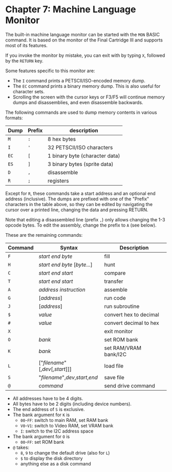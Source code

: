 
# Chapter 7: Machine Language Monitor

The built-in machine language monitor can be started with the `MON` BASIC command. It is based on the monitor of the Final Cartridge III and supports most of its features.

If you invoke the monitor by mistake, you can exit with by typing `X`, followed by the `RETURN` key.

Some features specific to this monitor are:
* The `I` command prints a PETSCII/ISO-encoded memory dump.
* The `EC` command prints a binary memory dump. This is also useful for character sets.
* Scrolling the screen with the cursor keys or F3/F5 will continue memory dumps and disassemblies, and even disassemble backwards.

The following commands are used to dump memory contents in various formats:

| Dump | Prefix  | description
|------|---------|---------------
| `M`  |  `:`    | 8 hex bytes
| `I`  |  `'`    | 32 PETSCII/ISO characters
| `EC` |  `[`    | 1 binary byte (character data)
| `ES` |  `]`    | 3 binary bytes (sprite data)
| `D`  |  `,`    | disassemble
| `R`  |  `;`    | registers

Except for `R`, these commands take a start address and an optional end address (inclusive). The dumps are prefixed with one of the "Prefix" characters in the table above, so they can be edited by navigating the cursor over a printed line, changing the data and pressing RETURN.

Note that editing a disassembled line (prefix `,`) only allows changing the 1-3 opcode bytes. To edit the assembly, change the prefix to `A` (see below).

These are the remaining commands:

| Command | Syntax                          | Description            |
|---------|---------------------------------|------------------------|
| `F`     | *start* *end* *byte*            | fill                   |
| `H`     | *start* *end* *byte* [*byte*...]| hunt                   |
| `C`     | *start* *end* *start*           | compare                |
| `T`     | *start* *end* *start*           | transfer               |
| `A`     | *address* *instruction*         | assemble               |
| `G`     | [*address*]                     | run code               |
| `J`     | [*address*]                     | run subroutine         |
| `$`     | *value*                         | convert hex to decimal |
| `#`     | *value*                         | convert decimal to hex |
| `X`     |                                 | exit monitor           |
| `O`     | *bank*                          | set ROM bank           |
| `K`     | *bank*                          | set RAM/VRAM bank/I2C  |
| `L`     | ["*filename*"[,*dev*[,*start*]]]| load file              |
| `S`     | "*filename*",*dev*,*start*,*end*| save file              |
| `@`     | *command*                       | send drive command     |

* All addresses have to be 4 digits.
* All bytes have to be 2 digits (including device numbers).
* The end address of `S` is exclusive.
* The bank argument for `K` is
	* `00`-`FF`: switch to main RAM, set RAM bank
	* `V0`-`V1`: switch to Video RAM, set VRAM bank
	* `I`: switch to the I2C address space
* The bank argument for `O` is
	* `00`-`FF`: set ROM bank
* `@` takes:
	* `8`, `9` to change the default drive (also for `L`)
	* `$` to display the disk directory
	* anything else as a disk command 

<!-- For PDF formatting -->
<div class="page-break"></div>
